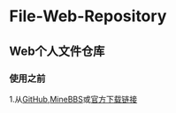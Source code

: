 # File-Web-Repository
## Web个人文件仓库
### 使用之前
1.从[GitHub](https://github.com/Jasonzyt/File-Web-Repository/releases),[MineBBS](https://www.minebbs.com/threads/php-file-web-repository.5606/)或[官方下载链接](https://www.skytown.xyz:233/index.php?dir=File-Repository-Release)